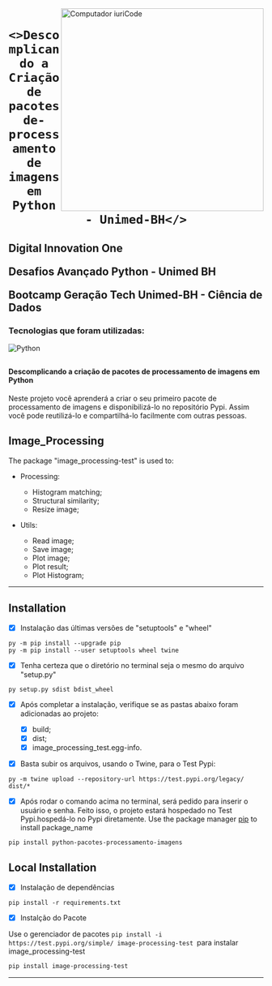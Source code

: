<img src="https://user-images.githubusercontent.com/98171057/177011197-5763bda7-fe1a-4c03-b782-3b2f6f1f2cea.png" min-width="400px" max-width="400px" width="400px" align="right" alt="Computador iuriCode">

### <h1 align="center">`<>Descomplicando a Criação de pacotes de-processamento de imagens em Python - Unimed-BH</>` </h1> 

<h2> Digital Innovation One

Desafios Avançado Python - Unimed BH

Bootcamp  Geração Tech Unimed-BH - Ciência de Dados</h2>

<h3> Tecnologias que foram utilizadas: </h3>

![Python](https://img.shields.io/badge/-Python-white?style=flat&logo=python)

##
##
<h4> Descomplicando a criação de pacotes de processamento de imagens em Python  </h4>

<p> Neste projeto você aprenderá a criar o seu primeiro pacote de processamento de imagens e disponibilizá-lo no repositório Pypi. Assim você pode reutilizá-lo e compartilhá-lo facilmente com outras pessoas. </p>


## Image_Processing

The package "image_processing-test" is used to:

-   Processing:

    -   Histogram matching;
    -   Structural similarity;
    -   Resize image;

-   Utils:
    -   Read image;
    -   Save image;
    -   Plot image;
    -   Plot result;
    -   Plot Histogram;

---

## Installation

-   [x] Instalação das últimas versões de "setuptools" e "wheel"

```
py -m pip install --upgrade pip
py -m pip install --user setuptools wheel twine
```

-   [x] Tenha certeza que o diretório no terminal seja o mesmo do arquivo "setup.py"

```
py setup.py sdist bdist_wheel
```

-   [x] Após completar a instalação, verifique se as pastas abaixo foram adicionadas ao projeto:

    -   [x] build;
    -   [x] dist;
    -   [x] image_processing_test.egg-info.

-   [x] Basta subir os arquivos, usando o Twine, para o Test Pypi:

```
py -m twine upload --repository-url https://test.pypi.org/legacy/ dist/*
```

-   [x] Após rodar o comando acima no terminal, será pedido para inserir o usuário e senha. Feito isso, o projeto estará hospedado no Test Pypi.hospedá-lo no Pypi diretamente.
        Use the package manager [pip](https://pip.pypa.io/en/stable/) to install package_name

```bash
pip install python-pacotes-processamento-imagens
```

## Local Installation

-   [x] Instalação de dependências

```
pip install -r requirements.txt
```

-   [x] Instalção do Pacote

Use o gerenciador de pacotes `pip install -i https://test.pypi.org/simple/ image-processing-test `para instalar image_processing-test

```bash
pip install image-processing-test
```

---

